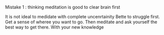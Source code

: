 Mistake 1 : thinking meditation is good to clear brain first

It is not ideal to medidate with complete uncenrtainity
Bette to struggle first. Get a sense of wheree you want to go. Then meditate and ask yourself the best way to get there. With your new knowledge

